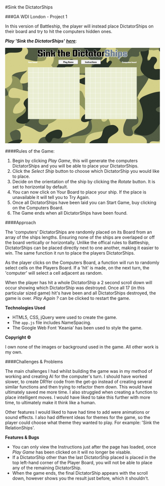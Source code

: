 #Sink the DictatorShips

###GA WDI London - Project 1

In this version of Battleship, the player will instead place DictatorShips on their board and try to hit the computers hidden ones.

***Play 'Sink the DictatorShips'*** [***here***](https://secure-beyond-16634.herokuapp.com/):

![Image](https://github.com/AliceMarshall/project-1/blob/master/images/my-game.png?raw=true)

####Rules of the Game:

1. Begin by clicking *Play Game*, this will generate the computers DictatorShips and you will be able to place your DictatorShips.
2. Click the *Select Ship* button to choose which DictatorShip you would like to place.
3. Decide on the orientation of the ship by clicking the *Rotate* button. It is set to horizontal by default. 
4. You can now click on Your Board to place your ship. If the place is unavailable it will tell you to Try Again.
5. Once all DictatorShips have been laid you can Start Game, buy clicking on the Computers Board.
6. The Game ends when all DictatorShips have been found.

####Approach

The 'computers' DictatorShips are randomly placed on its Board from an array of the ships lengths. Ensuring none of the ships are overlaped or off the board vertically or horizontally. Unlike the offical rules to Battleship, DictatorShips can be placed directly next to one another, making it easier to win. The same function it run to place the players DictatorShips.

As the player clicks on the Computers Board, a function will run to randomly select cells on the Players Board. If a 'hit' is made, on the next turn, the 'computer' will select a cell adjacent as random.

When the player has hit a whole DictatorShip a 2 second scroll down will occur showing which DictatorShip was destroyed. Once all 17 (in this particular sized game) hit's have been and all DictatorShips destroyed, the game is over. *Play Again ?* can be clicked to restart the game.


**Technologies Used**

- HTML5, CSS, jQuery were used to create the game.
- The ``app.js`` file includes NameSpacing.
- The Google Web Font 'Keania' has been used to style the game.

**Copyright &#169;**

I own none of the images or background used in the game. All other work is my own.

####Challenges & Problems

The main challenges I had whilst building the game was in my method of working and creating AI for the computer's turn. I should have worked slower, to create DRYer code from the get-go instead of creating several similar functions and then trying to refactor them down. This would have ultimately saved me more time. I also struggled when creating a function to place intelligent moves. I would have liked to take this further with more time, to ultimately make it think like a human.

Other features I would liked to have had time to add were animations or sound effects. I also had different ideas for themes for the game, so the player could choose what theme they wanted to play. For example: 'Sink the RelationShips'.

**Features & Bugs**

- You can only view the Instructions just after the page has loaded, once *Play Game* has been clicked on it will no longer be visable.
- If a DictatorShip other than the last DictatorShip placed is placed in the top left-hand corner of the Player Board, you will not be able to place any of the remaining DictatorShip.
- When the game ends, the final DictatorShip appears with the scroll down, however shows you the result just before, which it shouldn't.
